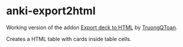 # anki-export2html

Working version of the addon [Export deck to HTML](https://ankiweb.net/shared/info/1897277426) by [TruongQToan](https://github.com/TruongQToan).

Creates a HTML table with cards inside table cells.